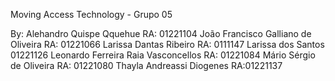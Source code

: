 Moving Access Technology - Grupo 05

By: Alehandro Quispe Qquehue RA: 01221104
    João Francisco Galliano de Oliveira RA: 01221066
    Larissa Dantas Ribeiro RA: 0111147
    Larissa dos Santos 01221126
    Leonardo Ferreira Raia Vasconcellos RA: 01221084
    Mário Sérgio de Oliveira RA: 01221080
    Thayla Andreassi Diogenes RA:01221137
